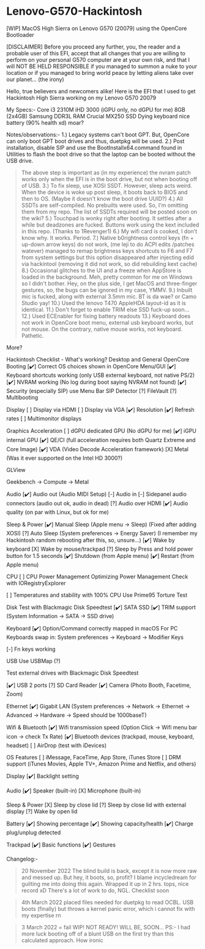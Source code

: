 # Lenovo-G570-Hackintosh
[WIP] MacOS High Sierra on Lenovo G570 (20079) using the OpenCore Bootloader 

[DISCLAIMER]
Before you proceed any further, you, the reader and a probable user of this EFI, accept that all changes that you are willing to perform on 
your personal G570 computer are at your own risk, and that I will NOT BE HELD RESPONSIBLE if you managed to summon 
a nuke to your location or if you managed to bring world peace by letting aliens take over our planet... 
(the irony)

Hello, true believers and newcomers alike!
Here is the EFI that I used to get Hackintosh High Sierra working on my Lenovo G570 20079

My Specs:-
Core i3 2310M
iHD 3000 (iGPU only, no dGPU for me)
8GB (2x4GB) Samsung DDR3L RAM
Crucial MX250 SSD
Dying keyboard
nice battery (90% health xd)
moar?

Notes/observations:- 
1.) Legacy systems can't boot GPT. But, OpenCore can only boot GPT boot drives and thus, duetpkg will be used.
2.) Post installation, disable SIP and use the BootInstallx64.command found in Utilities to flash the boot drive 
    so that the laptop can be booted without the USB drive.
> The above step is important as (in my experience) the nvram patch works only when the EFI is in the boot drive, but not when booting off of USB.
3.) To fix sleep, use XOSI SSDT. However, sleep acts weird. When the device is woke up post sleep, it boots back to BIOS and then to OS.
(Maybe it doesn't know the boot drive UUID?) 
4.) All SSDTs are self-compiled. No prebuilts were used. So, I'm omitting them from my repo. The list of SSDTs required will be posted soon on the wiki?
5.) Touchpad is wonky right after booting. It settles after a while but deadzones are fucked. Buttons work using the kext included in this repo. (Thanks to 1Revenger1)
6.) My wifi card is cooked, I don't know why. It works. Period. 
7.) Native b0rightness control keys (fn + up-down arrow keys) do not work, (me leji to do ACPI edits /patches watever) managed to remap brightness keys shortcuts to F6 and F7 from system settings but this option disappeared after injecting edid via hackintool (removing it did not work, so did rebuilding kext cache)
8.) Occasional glitches to the UI and a freeze when AppStore is loaded in the background. Meh, pretty common for me on Windows so I didn't bother.
    Hey, on the plus side, I get MacOS and three-finger gestures, so, the bugs can be ignored in my case, YMMV. 
9.) Inbuilt mic is fucked, along with external 3.5mm mic. BT is da wae? or Camo Studio yay!
10.) Used the lenovo T470 AppleHDA layout-id as it is identical. 
11.) Don't forget to enable TRIM else SSD fuck-up soon...
12.) Used ECEnabler for fixing battery readouts
13.) Keyboard does not work in OpenCore boot menu, external usb keyboard works, but not mouse. On the contrary, native mouse works, not keyboard. Pathetic.

More?  

Hackintosh Checklist - What's working?
Desktop and General
OpenCore Booting
[✔️] Correct OS choices shown in OpenCore Menu/GUI
[✔️] Keyboard shortcuts working (only USB external keyboard, not native PS/2)
[✔️] NVRAM working (No log during boot saying NVRAM not found)
[✔️] Security (especially SIP) use Menu Bar SIP Detector
[?] FileVault
[?] Multibooting

Display
[ ] Display via HDMI
[ ] Display via VGA
[✔️] Resolution
[✔️] Refresh rates
[ ] Multimonitor displays

Graphics Acceleration
[ ] dGPU dedicated GPU (No dGPU for me)
[✔️] iGPU internal GPU
[✔️] QE/CI (full acceleration requires both Quartz Extreme and Core Image)
[✔️] VDA (Video Decode Acceleration framework)
[X] Metal (Was it ever supported on the Intel HD 3000?)

GLView

Geekbench -> Compute -> Metal

Audio
[✔️] Audio out (Audio MIDI Setup)
[-] Audio in
[-] Sidepanel audio connectors (audio out ok, audio in dead)
[?] Audio over HDMI
[✔️] Audio quality (on par with Linux, but ok for me)

Sleep & Power
[✔️] Manual Sleep (Apple menu -> Sleep) (Fixed after adding XOSI)
[?] Auto Sleep (System preferences -> Energy Saver) (I remember my Hackintosh random rebooting after this, so, unsure...)
[✔️] Wake by keyboard
[X] Wake by mouse/trackpad
[?] Sleep by Press and hold power button for 1.5 seconds
[✔️] Shutdown (from Apple menu)
[✔️] Restart (from Apple menu)

CPU
[ ] CPU Power Management Optimizing Power Management
Check with IORegistryExplorer

[ ] Temperatures and stability with 100% CPU
Use Prime95 Torture Test

Disk
Test with Blackmagic Disk Speedtest
[✔️] SATA SSD
[✔️] TRIM support (System Information -> SATA -> SSD drive)

Keyboard
[✔️] Option/Command correctly mapped in macOS
For PC Keyboards swap in: System preferences -> Keyboard -> Modifier Keys

[-] Fn keys working

USB
Use USBMap (?)

Test external drives with Blackmagic Disk Speedtest

[✔️] USB 2 ports
[?] SD Card Reader
[✔️] Camera (Photo Booth, Facetime, Zoom)

Ethernet
[✔️] Gigabit LAN (System preferences -> Network -> Ethernet -> Advanced -> Hardware -> Speed should be 1000baseT)

Wifi & Bluetooth
[✔️] Wifi transmission speed (Option Click -> Wifi menu bar icon -> check Tx Rate)
[✔️] Bluetooth devices (trackpad, mouse, keyboard, headset)
[ ] AirDrop (test with iDevices)

OS Features
[ ] iMessage, FaceTime, App Store, iTunes Store
[ ] DRM support (iTunes Movies, Apple TV+, Amazon Prime and Netflix, and others)

Display
[✔️] Backlight setting

Audio
[✔️] Speaker (built-in)
[X] Microphone (built-in)

Sleep & Power
[X] Sleep by close lid
[?] Sleep by close lid with external display
[?] Wake by open lid

Battery
[✔️] Showing percentage
[✔️] Showing capacity/health
[✔️] Charge plug/unplug detected

Trackpad
[✔️] Basic functions
[✔️] Gestures

Changelog:-
> 20 November 2022
The blind build is back, except it is now more raw and messed up.
But hey, it boots, so, profit?
I blame incycledream for guilting me into doing this again. Wrapped it up in 2 hrs. tops, nice record xD
There's a lot of work to do, NGL. Checklist soon

> 4th March 2022
placed files needed for duetpkg to read OCBL.
USB boots (finally) but throws a kernel panic error, which i cannot fix with my expertise rn

> 3 March 2022 = fail
WIP! NOT READY! WILL BE, SOON...
PS:- I had more luck booting off of a blunt USB on the first try than this calculated approach. How ironic 
